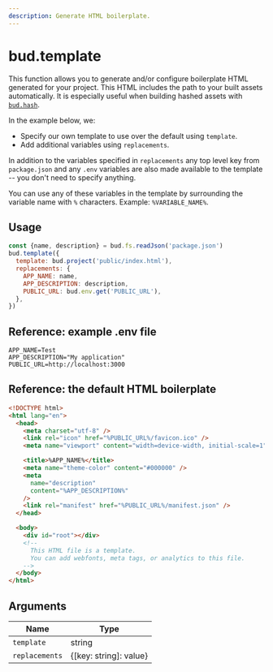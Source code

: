 ```yaml
---
description: Generate HTML boilerplate.
---
```


# bud.template

This function allows you to generate and/or configure boilerplate HTML generated for your project. This HTML includes the path to your built assets automatically. It is especially useful when building hashed assets with [`bud.hash`](config-hash.md).

In the example below, we:

- Specify our own template to use over the default using `template`.
- Add additional variables using `replacements`.

In addition to the variables specified in `replacements` any top level key from `package.json` and any `.env` variables are also made available to the template -- you don't need to specify anything.

You can use any of these variables in the template by surrounding the variable name with `%` characters. Example: `%VARIABLE_NAME%`.

## Usage

```js
const {name, description} = bud.fs.readJson('package.json')
bud.template({
  template: bud.project('public/index.html'),
  replacements: {
    APP_NAME: name,
    APP_DESCRIPTION: description,
    PUBLIC_URL: bud.env.get('PUBLIC_URL'),
  },
})
```

## Reference: example .env file

```env
APP_NAME=Test
APP_DESCRIPTION="My application"
PUBLIC_URL=http://localhost:3000
```

## Reference: the default HTML boilerplate

```html
<!DOCTYPE html>
<html lang="en">
  <head>
    <meta charset="utf-8" />
    <link rel="icon" href="%PUBLIC_URL%/favicon.ico" />
    <meta name="viewport" content="width=device-width, initial-scale=1" />

    <title>%APP_NAME%</title>
    <meta name="theme-color" content="#000000" />
    <meta
      name="description"
      content="%APP_DESCRIPTION%"
    />
    <link rel="manifest" href="%PUBLIC_URL%/manifest.json" />
  </head>

  <body>
    <div id="root"></div>
    <!--
      This HTML file is a template.
      You can add webfonts, meta tags, or analytics to this file.
    -->
  </body>
</html>
```

## Arguments

| Name   | Type   |
| ------ | ------ |
| `template` | string |
| `replacements` | {[key: string]: value}

